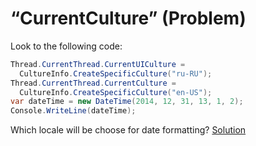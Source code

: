 # “CurrentCulture” (Problem)
Look to the following code:
```cs
Thread.CurrentThread.CurrentUICulture = 
  CultureInfo.CreateSpecificCulture("ru-RU");
Thread.CurrentThread.CurrentCulture = 
  CultureInfo.CreateSpecificCulture("en-US");
var dateTime = new DateTime(2014, 12, 31, 13, 1, 2);
Console.WriteLine(dateTime);
```
Which locale will be choose for date formatting?
[Solution](./CurrentCulture-A.md)
